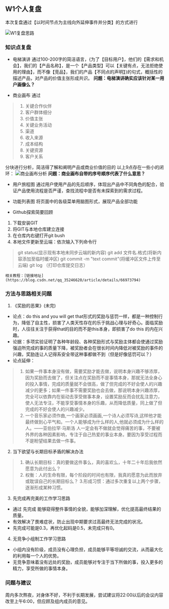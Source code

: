 ## W1个人复盘
本次复盘通过【以时间节点为主线向外延伸事件并分类】的方式进行

![W1复盘思路](D:\DATA\Desktop\W1复盘思路.png)


### 知识点复盘
- 电梯演讲 
通过100-200字的简洁语言，{为了【目标用户】，他们的【需求和机会】，我们的【产品名称】，是一个【产品类型】可以【关键有点，无法拒绝使用的理由】，而不像【竞品】，我们的产品【不同点的声明】}的句式，概括性的描述产品，对产品的价值主张形成共识。
**问题：电梯演讲确实应该针对某一用户画像么？**

- 商业画布
通过
> 1. 关键合作伙伴
> 2. 客户群体细分
> 3. 价值主张
> 4. 关键业务活动
> 5. 渠道
> 6. 收入来源
> 7. 成本结构
> 8. 关键资源
> 9. 客户关系 

分块进行分析，简洁得了解和阐明产品或商业价值的目的
以上9点存在一些小的闭环：
![商业画布分析](D:\DATA\Desktop\商业画布分析.png)
**问题：商业画布自带的序号顺序代表了什么意思？**

- 用户旅程图
通过用户使用产品的先后顺序，体现出产品中不同角色的配合，验证产品使用流程是否严谨，查找流程中是否有未探索到的需求过程。

- 功能列表图
将页面中的各级菜单用脑图形式，展现产品全部功能

- Github探索简要回顾
1. 下载安装GIT
2. 将GIT与本地仓库建立连接
3. 在仓库内右键打开git bush
4. 本地文件更新至云端：依次输入下列命令行
>git status(显示现有本地未同步云端的新内容)
>git add 文件名.格式(将新内容添加至临时缓冲区)
>git commit -m "text commit"(将缓冲区文件上传至云端)
>git log （打印仓库提交日志）

    相关教程：[链接地址](https://blog.csdn.net/qq_35246620/article/details/66973794)

### 方法与思路相关问题
1. 《奖励的恶果》(未完)
- 论点：do this and you will get that形式的奖励与惩罚一样，都是一种控制行为，降低了自主性，损害了人类天性存在的乐于挑战心理与好奇心。面临奖励时，人往往关注于获得that的目的而不是this本身，即损害了do this 的内在兴趣。
- 论据：多项实验证明了各种年龄段、各种奖励形式与奖励主体都会使通过奖励强迫所完成的事的质量下降，被奖励者会在很长时间内降低对被奖励的事件的兴趣，奖励连让人记得系安全带这种事都做不到（但是好像惩罚可以？）
- 论点延伸：
>1. 如果一件事本身没有做，需要奖励才能去做，说明本身兴趣不够浓厚，因为奖励而去做了，但关注点在奖励而不是事情本身，那就无法全身心的投入事情，完成的质量就不会很高，做了但完成的不好会使人的兴趣减少的更多；如果一件事不需要奖励也会去做，那说明本身兴趣浓厚，完全可以依靠内在驱动去享受做事本身，设置奖励反而会扰乱注意力，使人无法专注，不能享受事情本身的乐趣，从而降低质量，同上做了但完成的不好会使人的兴趣减少。
>2. 一个音乐家必须作曲,一个画家必须画画,一个诗人必须写诗,这样他才能最终做到心平气和。一个人能够成为什么样的人,他就必须成为什么样的人。——亚伯拉罕·马斯洛 人一定会有不做就会觉得痛苦的事，不要被外界的各种因素影响，专注于自己热爱的事业本身。要因为享受过程而不是盼望结果去做一件事。
2. 当下欲望与长期目标矛盾的解决办法
> 1. 确认长期目标：真的要做这件事么，真的喜欢么，十年二十年后我依然愿意为此付出么？
> 2. 权衡：人的生命有限，每个阶段的时间也有限，我真的愿意为此而放弃或耽误自己的长期目标么？
> 3.形成习惯：通过多次重复以上两个步骤，逐渐形成某种习惯。
3. 先完成再完美的工作学习思路
- 通过 先完成 能够窥得整件事情的全貌，能够加深理解，优化提高最终结果的质量。
- 有效解决了畏难症状，防止出现中期要求过高最终无法完成的状况。
- 先完成可能是0.3，再优化起码是0.5，未完成只有0。
4. 无竞争小组制工作学习思路
- 小组内没有阶级，成员没有心理负担，成员能够平等坦诚的交流，从而最大化的利用每一个人的优势。
- 无竞争意味着没有远处的奖励，成员能够对专注于当下所做的事，投入更多的精力，享受所做的事情本身。 

### 问题与建议
周内多次熬夜，对身体不好，不利于长期发展，尝试建议将22:00以后的会议内容改至上午6:00，但应顾及组内成员的意见。

